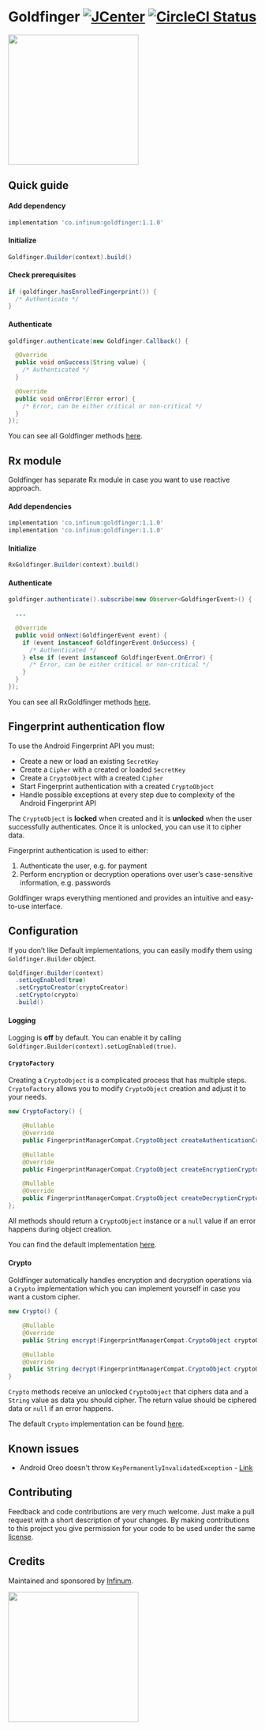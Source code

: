 # Goldfinger [![JCenter](https://api.bintray.com/packages/infinum/android/goldfinger/images/download.svg)](https://bintray.com/infinum/android/goldfinger/_latestVersion) [![CircleCI Status](https://circleci.com/gh/infinum/Android-Goldfinger/tree/master.svg?style=shield&circle-token=141a7164e06f4e97602260e076110778f16a8d02)](https://bintray.com/infinum/android/goldfinger/_latestVersion)

<img src='./logo.svg' width='264'/>

## Quick guide

#### Add dependency

```gradle
implementation 'co.infinum:goldfinger:1.1.0'
```

#### Initialize

```java
Goldfinger.Builder(context).build()
```

#### Check prerequisites

```java
if (goldfinger.hasEnrolledFingerprint()) {
  /* Authenticate */
}
```

#### Authenticate

```java
goldfinger.authenticate(new Goldfinger.Callback() {

  @Override
  public void onSuccess(String value) {
    /* Authenticated */
  }

  @Override
  public void onError(Error error) {
    /* Error, can be either critical or non-critical */
  }
});
```

You can see all Goldfinger methods [here](./core/src/main/java/co/infinum/goldfinger/Goldfinger.java).

## Rx module

Goldfinger has separate Rx module in case you want to use reactive approach.

#### Add dependencies

```gradle
implementation 'co.infinum:goldfinger:1.1.0'
implementation 'co.infinum:goldfinger:1.1.0'
```

#### Initialize

```java
RxGoldfinger.Builder(context).build()
```

#### Authenticate

```java
goldfinger.authenticate().subscribe(new Observer<GoldfingerEvent>() {

  ...

  @Override
  public void onNext(GoldfingerEvent event) {
    if (event instanceof GoldfingerEvent.OnSuccess) {
      /* Authenticated */
    } else if (event instanceof GoldfingerEvent.OnError) {
      /* Error, can be either critical or non-critical */
    }
  }
});
```

You can see all RxGoldfinger methods [here](./rx/src/main/java/co/infinum/goldfinger/rx/RxGoldfinger.java).

## Fingerprint authentication flow

To use the Android Fingerprint API you must:

- Create a new or load an existing `SecretKey`
- Create a `Cipher` with a created or loaded `SecretKey`
- Create a `CryptoObject` with a created `Cipher`
- Start Fingerprint authentication with a created `CryptoObject`
- Handle possible exceptions at every step due to complexity of the Android Fingerprint API

The `CryptoObject` is **locked** when created and it is **unlocked** when the user successfully authenticates. Once it is unlocked, you can use it to cipher data.

Fingerprint authentication is used to either:

1) Authenticate the user, e.g. for payment
2) Perform encryption or decryption operations over user’s case-sensitive information, e.g. passwords

Goldfinger wraps everything mentioned and provides an intuitive and easy-to-use interface.

## Configuration

If you don’t like Default implementations, you can easily modify them using `Goldfinger.Builder` object.

```java
Goldfinger.Builder(context)
  .setLogEnabled(true)
  .setCryptoCreator(cryptoCreator)
  .setCrypto(crypto)
  .build()
```

#### Logging

Logging is **off** by default. You can enable it by calling `Goldfinger.Builder(context).setLogEnabled(true)`.

#### `CryptoFactory`

Creating a `CryptoObject` is a complicated process that has multiple steps. `CryptoFactory` allows you to modify `CryptoObject` creation and adjust it to your needs.

```java
new CryptoFactory() {

    @Nullable
    @Override
    public FingerprintManagerCompat.CryptoObject createAuthenticationCryptoObject(String keyName) {}

    @Nullable
    @Override
    public FingerprintManagerCompat.CryptoObject createEncryptionCryptoObject(String keyName) {}

    @Nullable
    @Override
    public FingerprintManagerCompat.CryptoObject createDecryptionCryptoObject(String keyName) {}
};
```

All methods should return a `CryptoObject` instance or a `null` value if an error happens during object creation.

You can find the default implementation [here](./core/src/main/java/co/infinum/goldfinger/CryptoFactory.java).

#### Crypto

Goldfinger automatically handles encryption and decryption operations via a `Crypto` implementation which you can implement yourself in case you want a custom cipher.

```java
new Crypto() {

    @Nullable
    @Override
    public String encrypt(FingerprintManagerCompat.CryptoObject cryptoObject, String value) {}

    @Nullable
    @Override
    public String decrypt(FingerprintManagerCompat.CryptoObject cryptoObject, String value) {}
}
```

`Crypto` methods receive an unlocked `CryptoObject` that ciphers data and a `String` value as data you should cipher. The return value should be ciphered data or `null` if an error happens.

The default `Crypto` implementation can be found [here](./core/src/main/java/co/infinum/goldfinger/Crypto.java).

## Known issues

- Android Oreo doesn't throw `KeyPermanentlyInvalidatedException` - [Link](https://issuetracker.google.com/issues/65578763)

## Contributing

Feedback and code contributions are very much welcome. Just make a pull request with a short description of your changes. By making contributions to this project you give permission for your code to be used under the same [license](LICENSE).

## Credits

Maintained and sponsored by [Infinum](http://www.infinum.co).

<a href='https://infinum.co'>
  <img src='https://infinum.co/infinum.png' href='https://infinum.co' width='264'>
</a>
